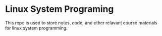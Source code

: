 Linux System Programing
======================================================
This repo is used to store notes, code, and other relavant course materials for linux system programming.

